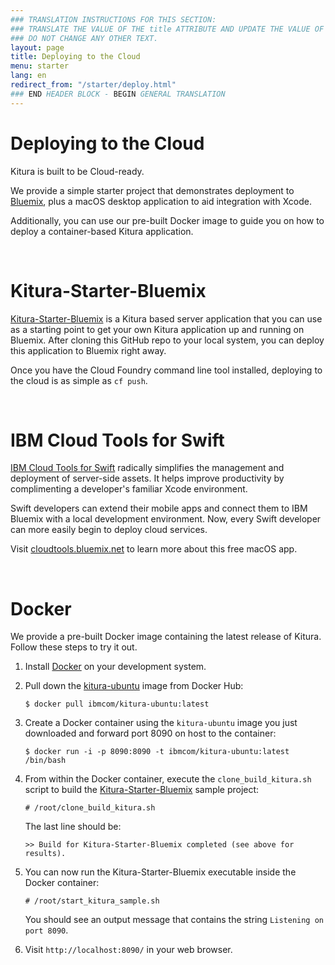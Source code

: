 ```yaml
---
### TRANSLATION INSTRUCTIONS FOR THIS SECTION:
### TRANSLATE THE VALUE OF THE title ATTRIBUTE AND UPDATE THE VALUE OF THE lang ATTRIBUTE. 
### DO NOT CHANGE ANY OTHER TEXT. 
layout: page
title: Deploying to the Cloud
menu: starter
lang: en
redirect_from: "/starter/deploy.html"
### END HEADER BLOCK - BEGIN GENERAL TRANSLATION
---
```


# Deploying to the Cloud

Kitura is built to be Cloud-ready.

We provide a simple starter project that demonstrates deployment to [Bluemix](https://www.bluemix.net), plus a macOS desktop application to aid integration with Xcode.

Additionally, you can use our pre-built Docker image to guide you on how to deploy a container-based Kitura application.

<p><br></p>

# Kitura-Starter-Bluemix

[Kitura-Starter-Bluemix](https://github.com/IBM-Swift/Kitura-Starter-Bluemix) is a Kitura based server application that you can use as a starting point to get your own Kitura application up and running on Bluemix. After cloning this GitHub repo to your local system, you can deploy this application to Bluemix right away.

Once you have the Cloud Foundry command line tool installed, deploying to the cloud is as simple as `cf push`.

<p><br></p>

# IBM Cloud Tools for Swift

[IBM Cloud Tools for Swift](http://cloudtools.bluemix.net/) radically simplifies the management and deployment of server-side assets. It helps improve productivity by complimenting a developer's familiar Xcode environment.

Swift developers can extend their mobile apps and connect them to IBM Bluemix with a local development environment. Now, every Swift developer can more easily begin to deploy cloud services.

Visit [cloudtools.bluemix.net](http://cloudtools.bluemix.net/) to learn more about this free macOS app.

<p><br></p>

# Docker

We provide a pre-built Docker image containing the latest release of Kitura.  Follow these steps to try it out.

1. Install [Docker](https://www.docker.com/products/docker) on your development system.

2. Pull down the [kitura-ubuntu](https://hub.docker.com/r/ibmcom/kitura-ubuntu/) image from Docker Hub:

    `$ docker pull ibmcom/kitura-ubuntu:latest`

3. Create a Docker container using the `kitura-ubuntu` image you just downloaded and forward port 8090 on host to the container:

    `$ docker run -i -p 8090:8090 -t ibmcom/kitura-ubuntu:latest /bin/bash`

4. From within the Docker container, execute the `clone_build_kitura.sh` script to build the [Kitura-Starter-Bluemix](https://github.com/IBM-Swift/Kitura-Starter-Bluemix) sample project:

    `# /root/clone_build_kitura.sh`

    The last line should be:

    `>> Build for Kitura-Starter-Bluemix completed (see above for results).`

5. You can now run the Kitura-Starter-Bluemix executable inside the Docker container:

    `# /root/start_kitura_sample.sh`

    You should see an output message that contains the string `Listening on port 8090`.

6. Visit `http://localhost:8090/` in your web browser.

